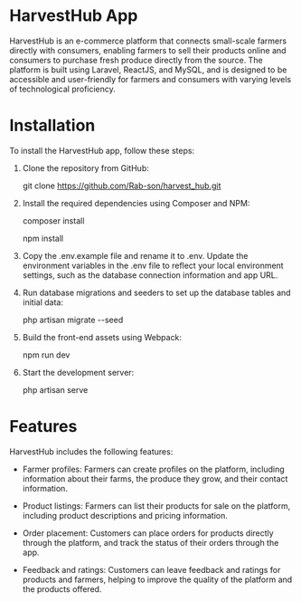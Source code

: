 # HarvestHub App
HarvestHub is an e-commerce platform that connects small-scale farmers directly with consumers, enabling farmers to sell their products online and consumers to purchase fresh produce directly from the source. The platform is built using Laravel, ReactJS, and MySQL, and is designed to be accessible and user-friendly for farmers and consumers with varying levels of technological proficiency.

# Installation
To install the HarvestHub app, follow these steps:

1. Clone the repository from GitHub:

    git clone https://github.com/Rab-son/harvest_hub.git
2. Install the required dependencies using Composer and NPM:

    composer install

    npm install
3. Copy the .env.example file and rename it to .env. Update the environment variables in the .env file to reflect your local environment settings, such as the database connection information and app URL.

4. Run database migrations and seeders to set up the database tables and initial data:

    php artisan migrate --seed

5. Build the front-end assets using Webpack:

    npm run dev

6. Start the development server:

    php artisan serve

# Features
HarvestHub includes the following features:

* Farmer profiles: Farmers can create profiles on the platform, including information about their farms, the produce they grow, and their contact information.

* Product listings: Farmers can list their products for sale on the platform, including product descriptions and pricing information.


* Order placement: Customers can place orders for products directly through the platform, and track the status of their orders through the app.

* Feedback and ratings: Customers can leave feedback and ratings for products and farmers, helping to improve the quality of the platform and the products offered.